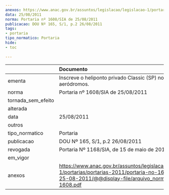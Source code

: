 ```yaml
---
anexos: https://www.anac.gov.br/assuntos/legislacao/legislacao-1/portarias/portarias-2011/portaria-no-1608-sia-de-25-08-2011/@@display-file/arquivo_norma/PA2011-1608.pdf
data: 25/08/2011
norma: Portaria nº 1608/SIA de 25/08/2011
publicacao: DOU Nº 165, S/1, p.2 26/08/2011
tags:
- portaria
tipo_normatico: Portaria
hide: 
- toc 
 
---
```


|                    | Documento                                                                                                                                                         |
|:-------------------|:------------------------------------------------------------------------------------------------------------------------------------------------------------------|
| ementa             | Inscreve o heliponto privado Classic (SP) no cadastro de aeródromos.                                                                                              |
| norma              | Portaria nº 1608/SIA de 25/08/2011                                                                                                                                |
| tornada_sem_efeito |                                                                                                                                                                   |
| alterada           |                                                                                                                                                                   |
| data               | 25/08/2011                                                                                                                                                        |
| outros             |                                                                                                                                                                   |
| tipo_normatico     | Portaria                                                                                                                                                          |
| publicacao         | DOU Nº 165, S/1, p.2 26/08/2011                                                                                                                                   |
| revogada           | Portaria Nº 1168/SIA, de 15 de maio de 2015                                                                                                                       |
| em_vigor           |                                                                                                                                                                   |
| anexos             | https://www.anac.gov.br/assuntos/legislacao/legislacao-1/portarias/portarias-2011/portaria-no-1608-sia-de-25-08-2011/@@display-file/arquivo_norma/PA2011-1608.pdf |